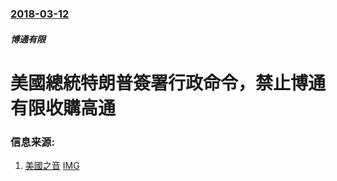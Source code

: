### [2018-03-12](/news/2018/03/12/index.md)

##### 博通有限
# 美國總統特朗普簽署行政命令，禁止博通有限收購高通 




### 信息来源:

1. [美國之音](https://www.voachinese.com/a/qualcomm-20180312/4296041.html) [IMG](https://gdb.voanews.com/2FD9373B-E40A-4BC5-9A10-8E464636A853_w1200_r1_s.jpg)
